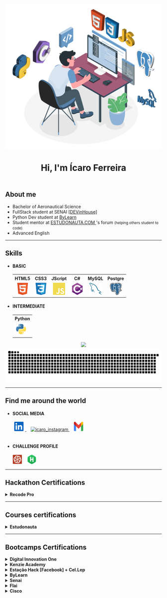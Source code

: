 <header align="center">
    <img src="imgs/banner.svg" alt="banner icaro" width="600px">
    <h1>Hi, I'm Ícaro Ferreira</h1>
</header>

<!-- About ME -->
<section>
    <h2>About me</h2>
    <ul>
        <li>Bachelor of Aeronautical Science</li>
        <li>FullStack student at SENAI <a href="https://cursos.sesisenai.org.br/detalhes/devinhouse/25558">[DEVinHouse]</a></li>
        <li>Python Dev student at <a href="https://www.bylearn.com.br/">ByLearn</a></li>
        <li>Student mentor at <a href="https://www.estudonauta.com/">ESTUDONAUTA.COM </a>'s forum <small>(helping others student to code)</small></li>
        <li>Advanced English</li>
    </ul>
    <hr>
</section>

<!-- Skills -->
<section>
    <h2>Skills</h2>
    <!-- BASIC -->
    <ul>
        <li>
            <h4><strong>BASIC</strong></h4>
            <table style="text-align: center">
                <th>HTML5</th>
                <th>CSS3</th>
                <th>JScript</th>
                <th>C#</th>
                <th>MySQL</th>
                <th>Postgre</th>
                <tr>
                <td><img src="imgs/html.svg" height="40px" alt="tag html"></td>
                <td><img src="imgs/css.svg" height="40px" alt="tag css"></td>
                <td><img src="imgs/javascript.svg" height="40px" alt="tag javascript"></td>
                <td><img src="imgs/csharp.svg" height="40px" alt="tag javascript"></td>
                <td><img src="imgs/mysql.svg" height="40px" alt="tag javascript"></td>
                <td><img src="imgs/postgresql.svg" height="40px" alt="tag javascript"></td>
                </tr>
            </table>
        </li>
        <li>
            <h4><strong>INTERMEDIATE</strong></h4>
            <table>
                <th>Python</th>
                <tr>
                <td><img src="imgs/python.svg" height="40px" alt="tag python"></td>
                </tr>
            </table>
        </li>
    </ul>
    <div align="center">
        <img src="https://github-readme-stats.vercel.app/api/top-langs/?username=icarofilho&layout=compact">
    </div>
<img src="https://github.com/icarofilho/icarofilho/blob/output/github-contribution-grid-snake.svg">
<hr>
</section>
<!-- FIND ME AROUND THE WORLD -->
<section>
    <h2>Find me around the world</h2>
    <ul>
        <li><h4><strong>SOCIAL MEDIA</strong><br>
        </h4>
            <a href="https://www.linkedin.com/in/icarofilho/" target="_blank">
                <img aling="center" alt="icaro_linkedin" height="30" width="40" src="imgs/linkedin.svg" style="max-width:100%">
            </a>
            <img src="imgs/vazio.png" width="10px">
            <a  href="https://www.instagram.com/icarofilho/" target="_blank">
                <img aling="center" alt="icaro_instagram" height="30" width="30" src="https://image.flaticon.com/icons/png/512/1409/1409946.png" style="max-width:100%">
            </a>
            <!-- <img src="imgs/vazio.png" width="10px">
            <a href="https://th3devway.blogspot.com/" target="_blank">
                <img aling="center" alt="icaro_blog" height="30" width="30" src="imgs/blogger.svg" style="max-width:100%"> -->
            </a>
          <!--   <img src="imgs/vazio.png" width="10px">
            <a href="#" target="_blank">
                <img aling="center" alt="icaro_blog" height="30" width="30" src="imgs/youtube.svg" style="max-width:100%"> -->
            </a>
            <img src="imgs/vazio.png" width="10px">
            <a href="mailto:icaro.ferreira.filho@gmail.com" target="_blank">
                <img aling="center" alt="icaro_blog" height="30" width="30" src="imgs/gmail.svg" style="max-width:100%">
            </a>
        </li>
        <br>
        <li><h4><strong>CHALLENGE PROFILE</strong><br>
        </h4>
        <a href="https://www.codewars.com/users/icarofilho" target="_blank"><img src="imgs/codewars.svg" height="30px" title="CodeWars"></a>
        <img src="imgs/vazio.png" width="10px">
        <a href="https://www.hackerrank.com/icarofilho" target="_blank"><img src="imgs/hackerrank.png" height="30px" title="HackerRank"></a>
        </li>
    </ul>
    
<hr>
</section>


<h2>Hackathon Certifications</h2> 
<details>
<!-- RECODEPRO -->
    <summary><strong>Recode Pro</strong></summary>
    <a href="hackathon/recodepro/recode1.jpeg" target="_blank">
        <img src="hackathon/recodepro/recode1.jpeg" height="60" alt="mod0: primeiros passos" title="mod0: primeiros passos">
    </a>
    <img src="imgs/vazio.png" width="10px">
</details>
<hr>
<!-- Courses certifications -->
<h2>Courses certifications</h2>
<details>
    <summary><strong>Estudonauta</strong></summary>
    <div>
    <!-- PROGRAMAÇÃO BASICA -->
        <div>
            <h3>Programação Básica</h3>
            <a href="course/estudonauta/prog-basica/pb0.jpeg" target="_blank">
                <img src="course/estudonauta/prog-basica/pb0.jpeg" height="60" alt="mod0: primeiros passos" title="mod0: primeiros passos">
            </a>
            <img src="imgs/vazio.png" width="10px">
            <a href="course/estudonauta/prog-basica/pb1.jpeg" target="_blank">
                <img src="course/estudonauta/prog-basica/pb1.jpeg" height="60" alt="mod1: primeiros comandos" title="mod1: primeiros comandos">
            </a>
            <img src="imgs/vazio.png" width="10px">
            <a href="course/estudonauta/prog-basica/pb2.jpeg" target="_blank">
                <img src="course/estudonauta/prog-basica/pb2.jpeg" height="60" alt="mod2: condicionais" title="mod2: condicionais">
            </a>
            <img src="imgs/vazio.png" width="10px">
            <a href="course/estudonauta/prog-basica/pb3.jpeg" target="_blank">
                <img src="course/estudonauta/prog-basica/pb3.jpeg" height="60" alt="mod3: repetições" title="mod3: csharp">
            </a>
            <img src="imgs/vazio.png" width="10px">
            <a href="course/estudonauta/prog-basica/pb4.jpeg" target="_blank">
                <img src="course/estudonauta/prog-basica/pb4.jpeg" height="60" alt="mod4: variaveis compostas" title="mod4: variaveis compostas">
            </a>
            <img src="imgs/vazio.png" width="10px">
            <a href="course/estudonauta/prog-basica/pb5.jpeg" target="_blank">
                <img src="course/estudonauta/prog-basica/pb5.jpeg" height="60" alt="mod5: rotinas" title="mod5: csharp">
            </a>
            <img src="imgs/vazio.png" width="10px">
        </div>
        <!-- HTML/CSS -->
        <div>
            <h3>HTML5 / CSS3</h3>
            <a href="course/estudonauta/html-css/hc1.jpeg" target="_blank">
                <img src="course/estudonauta/html-css/hc1.jpeg" height="60" alt="mod1: html5 + css3" title="mod1: html5 + css3">
            </a>
            <img src="imgs/vazio.png" width="10px">
            <a href="course/estudonauta/html-css/hc2.jpeg" target="_blank">
                <img src="course/estudonauta/html-css/hc2.jpeg" height="60" alt="mod2: html5 + css3" title="mod2: html5 + css3">
            </a>
        </div>
        <!-- JAVASCRIPT -->
        <div>
            <h3>JavaScript</h3>
            <a href="course/estudonauta/js/js.jpeg" target="_blank">
                <img src="course/estudonauta/js/js.jpeg" height="60" alt="mod0: javascript" title="mod0: javascript">
            </a>
        </div>
        <!-- C SHARP -->
        <div>
            <h3>C#</h3>
            <a href="course/estudonauta/csharp/csharp0.jpeg" target="_blank">
                <img src="course/estudonauta/csharp/csharp0.jpeg" height="60" alt="mod0: csharp" title="mod0: csharp">
            </a>
            <img src="imgs/vazio.png" width="10px">
            <a href="course/estudonauta/csharp/csharp1.jpeg" target="_blank">
                <img src="course/estudonauta/csharp/csharp1.jpeg" height="60" alt="mod1: csharp" title="mod1: csharp">
            </a>
        </div>
        <!-- PYTHON -->
        <div>
            <h3>Python</h3>
            <a href="course/estudonauta/python/p1.jpeg" target="_blank">
                <img src="course/estudonauta/python/p1.jpeg" height="60" alt="mod1 fundamentos" title="mod1 fundamentos">
            </a>
            <img src="imgs/vazio.png" width="10px">
            <a href="course/estudonauta/python/p2.jpeg" target="_blank">
                <img src="course/estudonauta/python/p2.jpeg" height="60" alt="mod2 estruturas de controle" title="mod2 estruturas de controle">
            </a>
            <img src="imgs/vazio.png" width="10px">
            <a href="course/estudonauta/python/p3.jpeg" target="_blank">
                <img src="course/estudonauta/python/p3.jpeg" height="60" alt="mod3 estruturas de repetição" title="mod3 estruturas de repetição">
            </a>
            <img src="imgs/vazio.png" width="10px">
        </div>
        <!-- MYSQL -->
        <div>
            <h3>MySQL</h3>
            <a href="course/estudonauta/mysql/mysql0.jpeg" target="_blank">
                <img src="course/estudonauta/mysql/mysql0.jpeg" height="60" alt="mod0: mysql" title="mod0: mysql">
            </a>
        </div>
        <!-- REDES -->
        <div>
            <h3>Redes de Computadores</h3>
            <a href="course/estudonauta/redes/r0.jpeg" target="_blank">
                <img src="course/estudonauta/redes/r0.jpeg" height="60" alt="mod0: fundamentos de rede" title="mod0: fundamentos de rede">
            </a>
            <img src="imgs/vazio.png" width="10px">
            <a href="course/estudonauta/redes/r1.jpeg" target="_blank">
                <img src="course/estudonauta/redes/r1.jpeg" height="60" alt="mod1: cabeamento" title="mod1: cabeamento">
            </a>
            <img src="imgs/vazio.png" width="10px">
            <a href="course/estudonauta/redes/r2.jpeg" target="_blank">
                <img src="course/estudonauta/redes/r2.jpeg" height="60" alt="mod2: tcp-ip e wi-fi" title="mod2: tcp-ip e wi-fi">
            </a>
            <img src="imgs/vazio.png" width="10px">
            <a href="course/estudonauta/redes/r3.jpeg" target="_blank">
                <img src="course/estudonauta/redes/r3.jpeg" height="60" alt="mod3: endereçamento ip" title="mod3: endereçamento ip">
            </a>
            <img src="imgs/vazio.png" width="10px">
            <a href="course/estudonauta/redes/r4.jpeg" target="_blank">
                <img src="course/estudonauta/redes/r4.jpeg" height="60" alt="mod4: equipamentos de rede" title="mod4: equipamentos de rede">
            </a>
            <img src="imgs/vazio.png" width="10px">
            <a href="course/estudonauta/redes/r5.jpeg" target="_blank">
                <img src="course/estudonauta/redes/r5.jpeg" height="60" alt="mod5: protocolo e modelo OSI" title="mod5: protocolo e modelo OSI">
            </a>
            <img src="imgs/vazio.png" width="10px">
        </div>
    </div>
</details>
<hr>
<!-- BOOTCAMPS -->
<section>
    <h2>Bootcamps Certifications</h2>
    <!-- DIGITAL INNOVATION ONE -->
    <details>
        <summary><strong>Digital Innovation One</strong></summary>
        <a href="bootcamps/dio/avanadefullstack1.jpeg" target="_blank"><img src="bootcamps/dio/avanadefullstack1.jpeg"  height="60" alt="avanade fullstack" title="avanade fullstack"></a>
        <img src="imgs/vazio.png" width="10px">
        <a href="bootcamps/dio/santanderfullstack1.jpeg" target="_blank"><img src="bootcamps/dio/santanderfullstack1.jpeg"  height="60" alt="santander fullstack" title="santander fullstack"></a>
        <img src="imgs/vazio.png" width="10px">
    </details>
    <details>
    <!-- KENZIE ACADEMY -->
        <summary><strong>Kenzie Academy</strong><br>
        </summary>
        <div>
            <a href="bootcamps/kenzieAcademy/ka3.jpeg" target="_blank"><img src="bootcamps/kenzieAcademy/ka3.jpeg"  height="60" alt="Introdução a programação com python" title="Introdução a programação com python"></a>
            <img src="imgs/vazio.png" width="10px">
            <a href="bootcamps/kenzieAcademy/ka1.jpeg" target="_blank"><img src="bootcamps/kenzieAcademy/ka1.jpeg"  height="60" alt="semana web" title="Semana web"></a>
            <img src="imgs/vazio.png" width="10px">
            <a href="bootcamps/kenzieAcademy/ka2.jpg" target="_blank"><img src="bootcamps/kenzieAcademy/ka2.jpg"  height="60" alt="Introdução a programação com javascript" title="Introdução a programação com javascript"></a>
            <img src="imgs/vazio.png" width="10px">
            <a href="bootcamps/kenzieAcademy/ka4.jpeg" target="_blank"><img src="bootcamps/kenzieAcademy/ka4.jpeg"  height="60" alt="maratona do zero ao código" title="maratona do zero ao código"></a>
            <img src="imgs/vazio.png" width="10px">
            <br>
        </div>
    </details>
    <!-- ESTAÇÃO HACK -->
    <details>
        <summary><strong>Estação Hack [Facebook] + Cel.Lep</strong></summary>
        <a href="bootcamps/cellep/c1.jpeg" target="_blank"><img src="bootcamps/cellep/c1.jpeg"  height="60" alt="Backend" title="BackEnd"></a>
        <img src="imgs/vazio.png" width="10px">
        <a href="bootcamps/cellep/c2.jpeg" target="_blank"><img src="bootcamps/cellep/c2.jpeg"  height="60" alt="Ui/Ux + Prototype web" title="Ui/Ux + Prototype web"></a>
        <img src="imgs/vazio.png" width="10px">
        <br>
    </details>
    <!-- BYLEARN -->
    <details>
        <summary><strong>ByLearn</strong></summary>
        <a href="bootcamps/bylearn/bl1.jpeg" target="_blank"><img src="bootcamps/bylearn/bl1.jpeg"  height="60" alt="Python faixa preta" title="Python faixa preta"></a>
        <img src="imgs/vazio.png" width="10px">
        <br>
    </details>
    <!-- SENAI -->
    <details>
        <summary><strong>Senai</strong></summary><br>
        <a href="bootcamps/senai/s1.jpeg" target="_blank"><img src="bootcamps/senai/s1.jpeg"  height="60" alt="Logica de programação" title="Logica de programação"></a>
        <img src="imgs/vazio.png" width="10px">
        <a href="bootcamps/senai/s2.jpeg" target="_blank"><img src="bootcamps/senai/s2.jpeg"  height="60" alt="Tecnologia da Informação e Comunicação" title="Tecnologia da Informação e Comunicação"></a>
        <img src="imgs/vazio.png" width="10px">
        <br>
    </details>
    <!-- FLAI -->
    <details>
        <summary><strong>Flai</strong></summary>
        <a href="bootcamps/flai/f1.jpeg" target="_blank"><img src="bootcamps/flai/f1.jpeg"  height="60" alt="Data Science" title="Data Science"></a>
        <img src="imgs/vazio.png" width="10px">
    </details>
    <!-- CISCO -->
    <details>
        <summary><strong>Cisco</strong></summary>
        <a href="bootcamps/cisco/cisco0.jpeg" target="_blank"><img src="bootcamps/cisco/cisco0-0.jpeg"  height="60" alt="cisco bootcamp" title="cisco bootcamp"></a>
        <img src="imgs/vazio.png" width="10px">
    </details>
</section>



